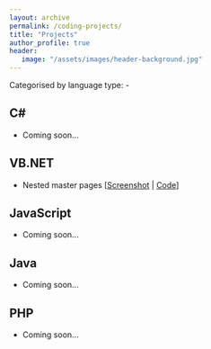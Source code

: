 ```yaml
---
layout: archive
permalink: /coding-projects/
title: "Projects"
author_profile: true
header: 
   image: "/assets/images/header-background.jpg" 
---
```


Categorised by language type: -

<h2>C#</h2>
<ul>
  <li>Coming soon...</li>
</ul>

<h2>VB.NET</h2>
<ul>
  <li>Nested master pages [<a href="https://github.com/julianmummery/nested-master-pages-example/blob/master/Nested-Master-Pages-Example.jpg?raw=true">Screenshot</a> | <a href="https://github.com/julianmummery/nested-master-pages-example" target="_blank">Code</a>]</li>
</ul>

<h2>JavaScript</h2>
<ul>
  <li>Coming soon...</li>
</ul>

<h2>Java</h2>
<ul>
  <li>Coming soon...</li>
</ul>

<h2>PHP</h2>
<ul>
  <li>Coming soon...</li>
</ul>
